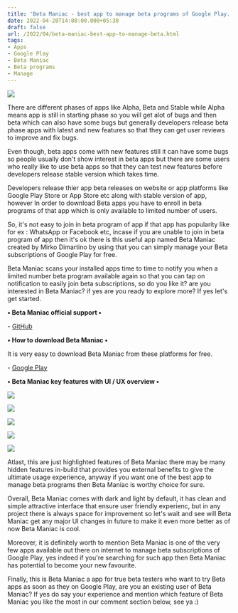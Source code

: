 ```yaml
---
title: 'Beta Maniac - best app to manage beta programs of Google Play.'
date: 2022-04-28T14:08:00.000+05:30
draft: false
url: /2022/04/beta-maniac-best-app-to-manage-beta.html
tags: 
- Apps
- Google Play
- Beta Maniac
- Beta programs
- Manage
---
```


 [![](https://lh3.googleusercontent.com/-j2joXwWChp0/Ymo9t3zdf3I/AAAAAAAAKbQ/oMf-FCG_8T4mQLWNm8sX5fbTPndHGdehwCNcBGAsYHQ/s1600/1651129779485928-0.png)](https://lh3.googleusercontent.com/-j2joXwWChp0/Ymo9t3zdf3I/AAAAAAAAKbQ/oMf-FCG_8T4mQLWNm8sX5fbTPndHGdehwCNcBGAsYHQ/s1600/1651129779485928-0.png) 

  

There are different phases of apps like Alpha, Beta and Stable while Alpha means app is still in starting phase so you will get alot of bugs and then beta which can also have some bugs but generally developers release beta phase apps with latest and new features so that they can get user reviews to improve and fix bugs.

  

Even though, beta apps come with new features still it can have some bugs so people usually don't show interest in beta apps but there are some users who really like to use beta apps so that they can test new features before developers release stable version which takes time.

  

Developers release thier app beta releases on website or app platforms like Google Play Store or App Store etc along with stable version of app, however In order to download Beta apps you have to enroll in beta programs of that app which is only available to limited number of users.

  

So, it's not easy to join in beta program of app if that app has popularity like for ex : WhatsApp or Facebook etc, incase if you are unable to join in beta program of app then it's ok there is this useful app named Beta Maniac created by Mirko Dimartino by using that you can simply manage your Beta subscriptions of Google Play for free.

  

Beta Maniac scans your installed apps time to time to notify you when a limited number beta program available again so that you can tap on notification to easily join beta subscriptions, so do you like it? are you interested in Beta Maniac? if yes are you ready to explore more? If yes let's get started.

**• Beta Maniac official support •**

\- [GitHub](https://mirkoddd.github.io/betamaniac/betamaniac)

**• How to download Beta Maniac •**

It is very easy to download Beta Maniac from these platforms for free.

  

\- [Google Play](https://play.google.com/store/apps/details?id=it.mirko.beta)

**• Beta Maniac key features with UI / UX overview •**

 **[![](https://lh3.googleusercontent.com/-rjomR60qRhA/YmpSesoKFSI/AAAAAAAAKbo/Zy0evcYwWBgS4AMEd0i1eQyjA7aOveF4gCNcBGAsYHQ/s1600/1651135095370883-0.png)](https://lh3.googleusercontent.com/-rjomR60qRhA/YmpSesoKFSI/AAAAAAAAKbo/Zy0evcYwWBgS4AMEd0i1eQyjA7aOveF4gCNcBGAsYHQ/s1600/1651135095370883-0.png)** 

 **[![](https://lh3.googleusercontent.com/-1VgXLmSktPg/YmpSdhfA3bI/AAAAAAAAKbk/knyHzAxpYNMa3IPCmJj3u9W_6_CkGKscwCNcBGAsYHQ/s1600/1651135091269987-1.png)](https://lh3.googleusercontent.com/-1VgXLmSktPg/YmpSdhfA3bI/AAAAAAAAKbk/knyHzAxpYNMa3IPCmJj3u9W_6_CkGKscwCNcBGAsYHQ/s1600/1651135091269987-1.png)** 

 **[![](https://lh3.googleusercontent.com/-XR9HLTedOCM/YmpScuUakhI/AAAAAAAAKbg/_hI8FH9DiM4PIBX7ukXrt0Ey_PV6vQwvACNcBGAsYHQ/s1600/1651135087504955-2.png)](https://lh3.googleusercontent.com/-XR9HLTedOCM/YmpScuUakhI/AAAAAAAAKbg/_hI8FH9DiM4PIBX7ukXrt0Ey_PV6vQwvACNcBGAsYHQ/s1600/1651135087504955-2.png)** 

 [![](https://lh3.googleusercontent.com/-OJQFrj53mCk/YmpSbi_6gKI/AAAAAAAAKbc/RQ9lLD2oplEOGdrsWLa7glXhve0cJ_UhgCNcBGAsYHQ/s1600/1651135083393823-3.png)](https://lh3.googleusercontent.com/-OJQFrj53mCk/YmpSbi_6gKI/AAAAAAAAKbc/RQ9lLD2oplEOGdrsWLa7glXhve0cJ_UhgCNcBGAsYHQ/s1600/1651135083393823-3.png) 

  

 [![](https://lh3.googleusercontent.com/-nYrqyjN3ndY/YmpSaq8TVDI/AAAAAAAAKbY/TQJIJfKtTUw1P5k15PohkP7vs5FxlLrxwCNcBGAsYHQ/s1600/1651135078393470-4.png)](https://lh3.googleusercontent.com/-nYrqyjN3ndY/YmpSaq8TVDI/AAAAAAAAKbY/TQJIJfKtTUw1P5k15PohkP7vs5FxlLrxwCNcBGAsYHQ/s1600/1651135078393470-4.png) 

  

  

Atlast, this are just highlighted features of Beta Maniac there may be many hidden features in-build that provides you external benefits to give the ultimate usage experience, anyway if you want one of the best app to manage beta programs then Beta Maniac is worthy choice for sure.

  

Overall, Beta Maniac comes with dark and light by default, it has clean and simple attractive interface that ensure user friendly experienc, but in any project there is always space for improvement so let's wait and see will Beta Maniac get any major UI changes in future to make it even more better as of now Beta Maniac is cool.

  

Moreover, it is definitely worth to mention Beta Maniac is one of the very few apps available out there on internet to manage beta subscriptions of Google Play, yes indeed if you're searching for such app then Beta Maniac has potential to become your new favourite.

  

Finally, this is Beta Maniac a app for true beta testers who want to try Beta apps as soon as they on Google Play, are you an existing user of Beta Maniac? If yes do say your experience and mention which feature of Beta Maniac you like the most in our comment section below, see ya :)